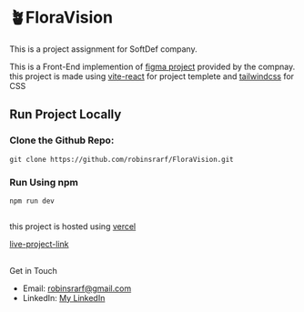 # 🪴FloraVision

This is a project assignment for SoftDef company.

This is a Front-End implemention of [figma project](https://www.figma.com/design/U0mtBXWgFim69YDj4pjY8f/Front-end-test?node-id=0-1&t=oH11OPBWgwE38lvp-1) provided by the compnay.
this project is made using [vite-react](https://vite.dev/) for project templete and [tailwindcss](https://tailwindcss.com/) for CSS

## Run Project Locally

### Clone the Github Repo:

    git clone https://github.com/robinsrarf/FloraVision.git

### Run Using npm

    npm run dev

##

this project is hosted using [vercel](https://vercel.com/)

[live-project-link](https://flora-vision-rouge.vercel.app/)

##

Get in Touch

- Email: robinsrarf@gmail.com
- LinkedIn: [My LinkedIn](https://www.linkedin.com/in/robin-srarf/)

##
